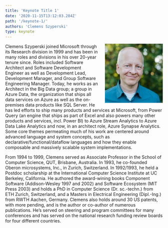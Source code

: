 ```yaml
---
title: 'Keynote Title 1'
date: '2020-11-15T13:12:03.284Z'
path: '/keynote-1/'
authors: 'Clemens Szyperski'
type: keynote
---
```


<img align="right" width="185" style="margin-left:16px;" src="https://raw.githubusercontent.com/edoc2021/edoc2021.github.io/dev/content/images/Clemens.jpg">

Clemens Szyperski joined Microsoft through its Research division in 1999 and has been in many roles and divisions in his over 20-year tenure since. Roles included Software Architect and Software Development Engineer as well as Development Lead, Development Manager, and Group Software Engineering Manager. Today, he works as an Architect in the Big Data group; a group in Azure Data, the organization that ships all data services on Azure as well as the on-premises data products like SQL Server. He has led efforts to ship many products and services at Microsoft, from Power Query (an engine that ships as part of Excel and also powers many other products and services, incl. Power BI) to Azure Stream Analytics to Azure Data Lake Analytics and now, in an architect role, Azure Synapse Analytics. Some core themes permeating much of his work are centered around advanced language and system concepts, such as declarative/functional/dataflow languages and how they enable composable and massively scalable system implementations.

From 1994 to 1999, Clemens served as Associate Professor in the School of Computer Science, QUT, Brisbane, Australia. In 1993, he co-founded Oberon microsystems, Inc., in Zurich, Switzerland. In 1992/1993, he held a Postdoc scholarship at the International Computer Science Institute at UC Berkeley, California. He authored the award-wining books Component Software (Addison-Wesley 1997 and 2002) and Software Ecosystem (MIT Press 2003) and holds a PhD in Computer Science (Dr. sc.-techn.) from ETH Zurich, Switzerland, and a Masters in Electrical Engineering (Dipl.-Ing.) from RWTH Aachen, Germany. Clemens also holds around 30 US patents, with more pending, and is the author or co-author of numerous publications. He’s served on steering and program committees for many conferences and has served on the national research funding review boards for four different countries.

